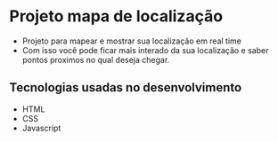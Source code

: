 # Projeto mapa de localização
- Projeto para mapear e mostrar sua localização em real time
- Com isso você pode ficar mais interado da sua localização e saber pontos proximos no qual deseja chegar.


## Tecnologias usadas no desenvolvimento
- HTML
- CSS
- Javascript
